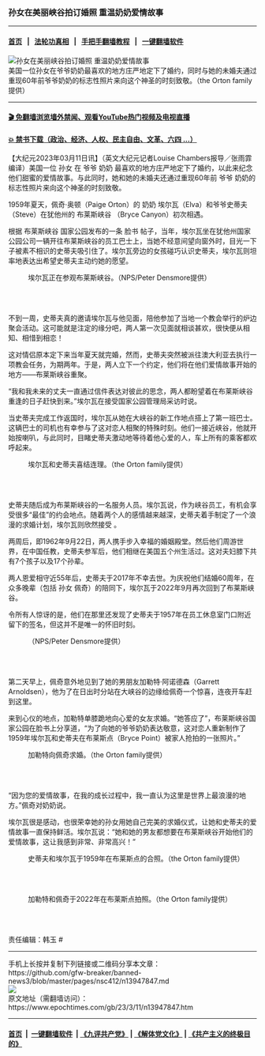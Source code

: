 ### 孙女在美丽峡谷拍订婚照 重温奶奶爱情故事
------------------------

#### [首页](https://github.com/gfw-breaker/banned-news3/blob/master/README.md) &nbsp;&nbsp;|&nbsp;&nbsp; [法轮功真相](https://github.com/begood0513/basic/blob/master/README.md)  &nbsp;&nbsp;|&nbsp;&nbsp; [手把手翻墙教程](https://github.com/gfw-breaker/guides/wiki)  &nbsp;&nbsp;|&nbsp;&nbsp; [一键翻墙软件](https://github.com/gfw-breaker/nogfw/blob/master/README.md)  



<div><img alt="孙女在美丽峡谷拍订婚照 重温奶奶爱情故事" class="attachment-djy_600_400 size-djy_600_400 wp-post-image" src="https://i.epochtimes.com/assets/uploads/2023/03/id13947874-Paige-Orton-1200x720-600x400.jpg"/>
<div class="caption">
 美国一位孙女在爷爷奶奶最喜欢的地方庄严地定下了婚约，同时与她的未婚夫通过重现60年前爷爷奶奶的标志性照片来向这个神圣的时刻致敬。（the Orton family提供）
</div></div><hr/>

#### [ 🎬  免翻墙浏览墙外禁闻、观看YouTube热门视频及电视直播](https://github.com/gfw-breaker/HelloWorld)

#### [ 💥  禁书下载（政治、经济、人权、民主自由、文革、六四 ...）](https://github.com/gfw-breaker/books/blob/master/README.md)

<div><p>
 【大纪元2023年03月11日讯】（英文大纪元记者Louise Chambers报导／张雨霏编译）美国一位
 <ok href="https://www.epochtimes.com/gb/tag/%E5%AD%99%E5%A5%B3.html">
  孙女
 </ok>
 在
 <ok href="https://www.epochtimes.com/gb/tag/%E7%88%B7%E7%88%B7.html">
  爷爷
 </ok>
 <ok href="https://www.epochtimes.com/gb/tag/%E5%A5%B6%E5%A5%B6.html">
  奶奶
 </ok>
 最喜欢的地方庄严地定下了婚约，以此来纪念他们甜蜜的爱情故事。与此同时，她和她的未婚夫还通过重现60年前
 <ok href="https://www.epochtimes.com/gb/tag/%E7%88%B7%E7%88%B7.html">
  爷爷
 </ok>
 奶奶的标志性照片来向这个神圣的时刻致敬。
</p>
<p>
 1959年夏天，佩奇‧奥顿（Paige Orton）的
 <ok href="https://www.epochtimes.com/gb/tag/%E5%A5%B6%E5%A5%B6.html">
  奶奶
 </ok>
 埃尔瓦（Elva）和爷爷史蒂夫（Steve）在犹他州的
 <ok href="https://www.epochtimes.com/gb/tag/%E5%B8%83%E8%8E%B1%E6%96%AF%E5%B3%A1%E8%B0%B7.html">
  布莱斯峡谷
 </ok>
 （Bryce Canyon）初次相遇。
</p>
<p>
 根据
 <ok href="https://www.epochtimes.com/gb/tag/%E5%B8%83%E8%8E%B1%E6%96%AF%E5%B3%A1%E8%B0%B7.html">
  布莱斯峡谷
 </ok>
 国家公园发布的一条
 <ok href="https://www.facebook.com/BryceCanyonnps/posts/pfbid0dCmjzY2n6q58ewDthyZ1EneSPrhSLPuNLjJtBVVWmopYtAFdg5FwdaoxKHvANRGQl">
  脸书
 </ok>
 帖子，当年，埃尔瓦坐在犹他州国家公园公司一辆开往布莱斯峡谷的员工巴士上，当她不经意间望向窗外时，目光一下子被素不相识的史蒂夫吸引住了。埃尔瓦旁边的女孩碰巧认识史蒂夫，埃尔瓦则坦率地表达出希望史蒂夫主动约她的愿望。
</p>
<figure aria-describedby="caption-attachment-13947871" class="wp-caption aligncenter" id="attachment_13947871" style="width: 450px">
 <ok href="https://i.epochtimes.com/assets/uploads/2023/03/id13947871-Elva-Orton-3.jpg" target="_blank">
  <img alt="" class="wp-image-13947871" src="https://i.epochtimes.com/assets/uploads/2023/03/id13947871-Elva-Orton-3.jpg"/>
 </ok>
 <br/><figcaption class="wp-caption-text" id="caption-attachment-13947871">
  埃尔瓦正在参观布莱斯峡谷。（NPS/Peter Densmore提供）
 </figcaption><br/>
</figure><br/>
<p>
 不到一周，史蒂夫真的邀请埃尔瓦与他见面，陪他参加了当地一个教会举行的炉边聚会活动。这可能就是注定的缘分吧，两人第一次见面就相谈甚欢，很快便从相知、相惜到相恋！
</p>
<p>
 这对情侣原本定下来当年夏天就完婚，然而，史蒂夫突然被派往澳大利亚去执行一项教会任务，为期两年。于是，两人立下一个约定，他们将在他们爱情故事开始的地方——布莱斯峡谷重聚。
</p>
<p>
 “我和我未来的丈夫一直通过信件表达对彼此的思念，两人都盼望着在布莱斯峡谷重逢的日子赶快到来。”埃尔瓦在接受国家公园管理局采访时说。
</p>
<p>
 当史蒂夫完成工作返国时，埃尔瓦从她在大峡谷的新工作地点搭上了第一班巴士。这辆巴士的司机也有幸参与了这对恋人相聚的特殊时刻。他们一接近峡谷，他就开始按喇叭，与此同时，目睹史蒂夫激动地等待着他心爱的人，车上所有的乘客都欢呼起来。
</p>
<figure aria-describedby="caption-attachment-13947875" class="wp-caption aligncenter" id="attachment_13947875" style="width: 449px">
 <ok href="https://i.epochtimes.com/assets/uploads/2023/03/id13947875-Steve-and-Elva.jpg" target="_blank">
  <img alt="" class="wp-image-13947875" src="https://i.epochtimes.com/assets/uploads/2023/03/id13947875-Steve-and-Elva.jpg"/>
 </ok>
 <br/><figcaption class="wp-caption-text" id="caption-attachment-13947875">
  埃尔瓦和史蒂夫喜结连理。（the Orton family提供）
 </figcaption><br/>
</figure><br/>
<p>
 史蒂夫随后成为布莱斯峡谷的一名服务人员。埃尔瓦说，作为峡谷员工，有机会享受很多“最佳”的约会地点。随着两个人的感情越来越深，史蒂夫着手制定了一个浪漫的求婚计划，埃尔瓦则欣然接受 。
</p>
<p>
 两周后，即1962年9月22日，两人携手步入幸福的婚姻殿堂。然后他们周游世界，在中国任教，史蒂夫参军后，他们相继在美国五个州生活过。这对夫妇膝下共有7个孩子以及17个孙辈。
</p>
<p>
 两人恩爱相守近55年后，史蒂夫于2017年不幸去世。为庆祝他们结婚60周年，在众多晚辈（包括
 <ok href="https://www.epochtimes.com/gb/tag/%E5%AD%99%E5%A5%B3.html">
  孙女
 </ok>
 佩奇）的陪同下，埃尔瓦于2022年9月再次回到了布莱斯峡谷。
</p>
<p>
 令所有人惊讶的是，他们在那里还发现了史蒂夫于1957年在员工休息室门口附近留下的签名，但这并不是唯一的怀旧时刻。
</p>
<figure aria-describedby="caption-attachment-13947869" class="wp-caption aligncenter" id="attachment_13947869" style="width: 450px">
 <ok href="https://i.epochtimes.com/assets/uploads/2023/03/id13947869-Elva-Orton-2.jpg" target="_blank">
  <img alt="" class="wp-image-13947869" src="https://i.epochtimes.com/assets/uploads/2023/03/id13947869-Elva-Orton-2.jpg"/>
 </ok>
 <br/><figcaption class="wp-caption-text" id="caption-attachment-13947869">
  （NPS/Peter Densmore提供）
 </figcaption><br/>
</figure><br/>
<p>
 第二天早上，佩奇意外地见到了她的男朋友加勒特‧阿诺德森（Garrett Arnoldsen），他为了在日出时分站在大峡谷的边缘给佩奇一个惊喜，连夜开车赶到这里。
</p>
<p>
 来到心仪的地点，加勒特单膝跪地向心爱的女友求婚。“她答应了”，布莱斯峡谷国家公园在脸书上分享道，“为了向她的爷爷奶奶表达敬意，这对恋人重新制作了1959年埃尔瓦和史蒂夫在布莱斯点（Bryce Point）被家人抢拍的一张照片。”
</p>
<figure aria-describedby="caption-attachment-13947873" class="wp-caption aligncenter" id="attachment_13947873" style="width: 450px">
 <ok href="https://i.epochtimes.com/assets/uploads/2023/03/id13947873-Garrett-and-Paige-at-Bryce-Point-1.jpg" target="_blank">
  <img alt="" class="wp-image-13947873" src="https://i.epochtimes.com/assets/uploads/2023/03/id13947873-Garrett-and-Paige-at-Bryce-Point-1.jpg"/>
 </ok>
 <br/><figcaption class="wp-caption-text" id="caption-attachment-13947873">
  加勒特向佩奇求婚。（the Orton family提供）
 </figcaption><br/>
</figure><br/>
<p>
 “因为您的爱情故事，在我的成长过程中，我一直认为这里是世界上最浪漫的地方。”佩奇对奶奶说。
</p>
<p>
 埃尔瓦很是感动，也很荣幸她的孙女用她自己完美的求婚仪式，让她和史蒂夫的爱情故事一直保持鲜活。埃尔瓦说：“她和她的男友都想要在布莱斯峡谷开始他们的爱情故事，这让我感到非常、非常高兴！”
</p>
<figure aria-describedby="caption-attachment-13947876" class="wp-caption aligncenter" id="attachment_13947876" style="width: 449px">
 <ok href="https://i.epochtimes.com/assets/uploads/2023/03/id13947876-Steve-and-Elva-at-Bryce-Point.jpg" target="_blank">
  <img alt="" class="wp-image-13947876" src="https://i.epochtimes.com/assets/uploads/2023/03/id13947876-Steve-and-Elva-at-Bryce-Point.jpg"/>
 </ok>
 <br/><figcaption class="wp-caption-text" id="caption-attachment-13947876">
  史蒂夫和埃尔瓦于1959年在布莱斯点的合照。（the Orton family提供）
 </figcaption><br/>
</figure><br/>
<figure aria-describedby="caption-attachment-13947872" class="wp-caption aligncenter" id="attachment_13947872" style="width: 450px">
 <ok href="https://i.epochtimes.com/assets/uploads/2023/03/id13947872-Garrett-and-Paige-at-Bryce-Point.jpg" target="_blank">
  <img alt="" class="wp-image-13947872" src="https://i.epochtimes.com/assets/uploads/2023/03/id13947872-Garrett-and-Paige-at-Bryce-Point.jpg"/>
 </ok>
 <br/><figcaption class="wp-caption-text" id="caption-attachment-13947872">
  加勒特和佩奇于2022年在布莱斯点拍照。（the Orton family提供）
 </figcaption><br/>
</figure><br/>
<p>
 责任编辑：韩玉 #
</p>
</div>
<hr/>
手机上长按并复制下列链接或二维码分享本文章：<br/>
https://github.com/gfw-breaker/banned-news3/blob/master/pages/nsc412/n13947847.md <br/>
<a href='https://github.com/gfw-breaker/banned-news3/blob/master/pages/nsc412/n13947847.md'><img src='https://github.com/gfw-breaker/banned-news3/blob/master/pages/nsc412/n13947847.md.png'/></a> <br/>
原文地址（需翻墙访问）：https://www.epochtimes.com/gb/23/3/11/n13947847.htm


------------------------
#### [首页](https://github.com/gfw-breaker/banned-news3/blob/master/README.md) &nbsp;|&nbsp; [一键翻墙软件](https://github.com/gfw-breaker/nogfw/blob/master/README.md) &nbsp;| [《九评共产党》](https://github.com/gfw-breaker/9ping.md/blob/master/README.md#九评之一评共产党是什么) | [《解体党文化》](https://github.com/gfw-breaker/jtdwh.md/blob/master/README.md) | [《共产主义的终极目的》](https://github.com/gfw-breaker/gczydzjmd.md/blob/master/README.md)


<img src='http://gfw-breaker.win/banned-news3/pages/nsc412/n13947847.md' width='0px' height='0px'/>